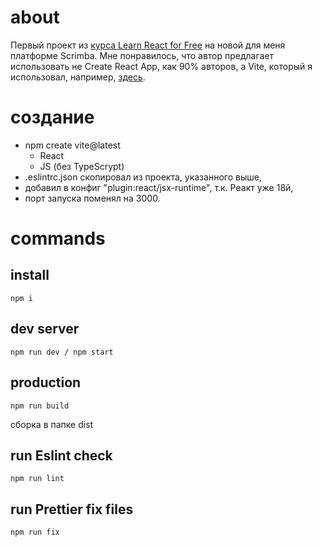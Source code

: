 # about
Первый проект из [курса Learn React for Free](https://scrimba.com/learn/learnreact/) на новой для меня платформе Scrimba. Мне понравилось, что автор предлагает использовать не Create React App, как 90% авторов, а Vite, который я использовал, например, [здесь](https://github.com/abr-ya/react-meets).

# создание
- npm create vite@latest
  - React
  - JS (без TypeScrypt)
- .eslintrc.json скопировал из проекта, указанного выше,
- добавил в конфиг "plugin:react/jsx-runtime", т.к. Реакт уже 18й,
- порт запуска поменял на 3000.

# commands
## install
```
npm i
```

## dev server
```
npm run dev / npm start
```

## production
```
npm run build
```
сборка в папке dist

## run Eslint check
```
npm run lint
```

## run Prettier fix files
```
npm run fix
```

